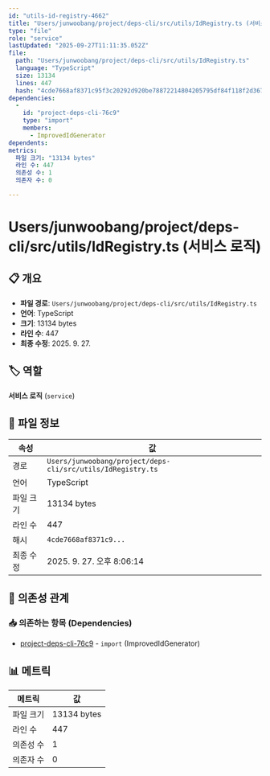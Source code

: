 ```yaml
---
id: "utils-id-registry-4662"
title: "Users/junwoobang/project/deps-cli/src/utils/IdRegistry.ts (서비스 로직)"
type: "file"
role: "service"
lastUpdated: "2025-09-27T11:11:35.052Z"
file:
  path: "Users/junwoobang/project/deps-cli/src/utils/IdRegistry.ts"
  language: "TypeScript"
  size: 13134
  lines: 447
  hash: "4cde7668af8371c95f3c20292d920be78872214804205795df84f118f2d3675d"
dependencies:
  -
    id: "project-deps-cli-76c9"
    type: "import"
    members:
      - ImprovedIdGenerator
dependents:
metrics:
  파일 크기: "13134 bytes"
  라인 수: 447
  의존성 수: 1
  의존자 수: 0

---
```


# Users/junwoobang/project/deps-cli/src/utils/IdRegistry.ts (서비스 로직)

## 📋 개요

- **파일 경로**: `Users/junwoobang/project/deps-cli/src/utils/IdRegistry.ts`
- **언어**: TypeScript
- **크기**: 13134 bytes
- **라인 수**: 447
- **최종 수정**: 2025. 9. 27.

## 🏷️ 역할

**서비스 로직** (`service`)

## 📄 파일 정보

| 속성 | 값 |
|------|----|
| 경로 | `Users/junwoobang/project/deps-cli/src/utils/IdRegistry.ts` |
| 언어 | TypeScript |
| 파일 크기 | 13134 bytes |
| 라인 수 | 447 |
| 해시 | `4cde7668af8371c9...` |
| 최종 수정 | 2025. 9. 27. 오후 8:06:14 |

## 🔗 의존성 관계

### 📥 의존하는 항목 (Dependencies)

- [project-deps-cli-76c9](project-deps-cli-76c9.md) - `import` (ImprovedIdGenerator)

## 📊 메트릭

| 메트릭 | 값 |
|--------|----|
| 파일 크기 | 13134 bytes |
| 라인 수 | 447 |
| 의존성 수 | 1 |
| 의존자 수 | 0 |

